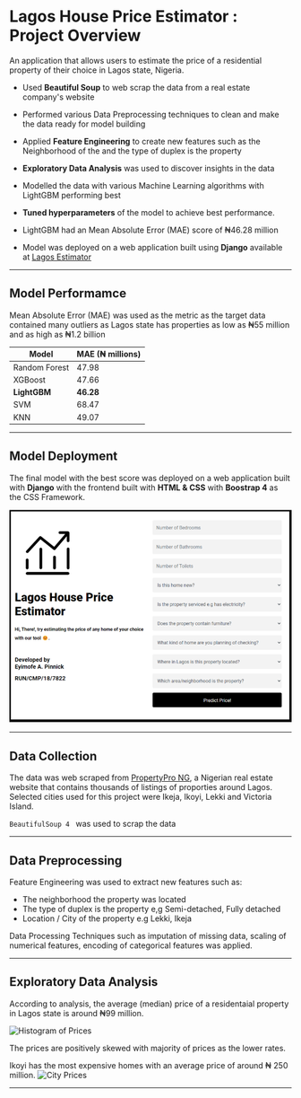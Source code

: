 # Lagos House Price Estimator : Project Overview

An application that allows users to estimate the price of a residential property of their choice in Lagos state, Nigeria.

* Used **Beautiful Soup** to web scrap the data from a real estate company's website

* Performed various Data Preprocessing techniques to clean and make the data ready for model building

* Applied **Feature Engineering** to create new features such as the Neighborhood of the  and the type of duplex is the property

* **Exploratory Data Analysis** was used to discover insights in the data

* Modelled the data with various Machine Learning algorithms with LightGBM performing best

* **Tuned hyperparameters** of the model to achieve best performance.

* LightGBM had an Mean Absolute Error (MAE) score of ₦46.28 million

* Model was deployed on a web application built using **Django** available at [Lagos Estimator](https://lagos-estimator.herokuapp.com/)
___
## Model Performamce

Mean Absolute Error (MAE) was used as the metric as the target data contained many outliers as Lagos state has properties as low as ₦55 million and as high as ₦1.2 billion 

| Model    |  MAE (₦ millions)   | 
|-----------|---------|
| Random Forest  | 47.98   |
| XGBoost | 47.66   |
| **LightGBM**   | **46.28**   |
| SVM   | 68.47   |
| KNN   | 49.07   |
___
## Model Deployment
The final model with the best score was deployed on a web application built with **Django** with the frontend built with **HTML & CSS** with **Boostrap 4** as the CSS Framework.

![Web application of the model](Plots/app.png)


___ 
## Data Collection
The data was web scraped from [PropertyPro NG](https://propertypro.ng), a Nigerian real estate website that contains thousands of listings of proporties around Lagos. Selected cities used for this project were Ikeja, Ikoyi, Lekki and Victoria Island.

```BeautifulSoup 4 ``` was used to scrap the data
___
## Data Preprocessing
Feature Engineering was used to extract new features such as:
* The neighborhood the property was located
* The type of duplex is the property e,g Semi-detached, Fully detached
* Location / City of the property e.g Lekki, Ikeja

Data Processing Techniques such as imputation of missing data, scaling of numerical features, encoding of categorical features was applied.
___
## Exploratory Data Analysis
According to analysis, the average (median) price of a residentaial property in Lagos state is around ₦99 million.

![Histogram of Prices](Plots/price-hist.png)

The prices are positively skewed with majority of prices as the lower rates.

Ikoyi has the most expensive homes with an average price of around ₦ 250 million.
![City Prices](Plots/city-prices.png)

___
